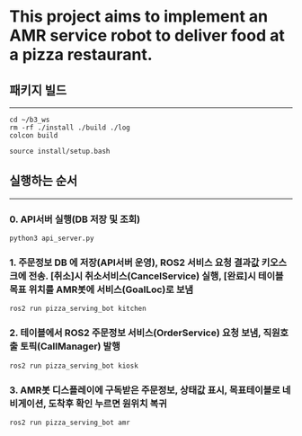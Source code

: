 This project aims to implement an AMR service robot to deliver food at a pizza restaurant.
=============================================================================================

## 패키지 빌드
--------------------------------------------------------------------

```console
cd ~/b3_ws
rm -rf ./install ./build ./log
colcon build 

source install/setup.bash
```
## 실행하는 순서
--------------------------------------------------------------------


### 0. API서버 실행(DB 저장 및 조회)

```console
python3 api_server.py

```

### 1. 주문정보 DB 에 저장(API서버 운영), ROS2 서비스 요청 결과값 키오스크에 전송. [취소]시 취소서비스(CancelService) 실행, [완료]시 테이블 목표 위치를 AMR봇에 서비스(GoalLoc)로 보냄

```console
ros2 run pizza_serving_bot kitchen 
```

### 2. 테이블에서 ROS2 주문정보 서비스(OrderService) 요청 보냄, 직원호출 토픽(CallManager) 발행

```console
ros2 run pizza_serving_bot kiosk 
```

### 3. AMR봇 디스플레이에 구독받은 주문정보, 상태값 표시, 목표테이블로 네비게이션, 도착후 확인 누르면 원위치 복귀 

```console
ros2 run pizza_serving_bot amr 

```
